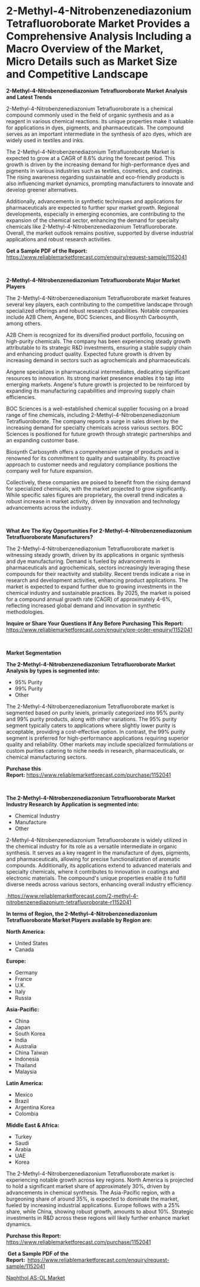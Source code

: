 <p><h1>2-Methyl-4-Nitrobenzenediazonium Tetrafluoroborate Market Provides a Comprehensive Analysis Including a Macro Overview of the Market, Micro Details such as Market Size and Competitive Landscape</h1></p><p><strong>2-Methyl-4-Nitrobenzenediazonium Tetrafluoroborate Market Analysis and Latest Trends</strong></p>
<p><p>2-Methyl-4-Nitrobenzenediazonium Tetrafluoroborate is a chemical compound commonly used in the field of organic synthesis and as a reagent in various chemical reactions. Its unique properties make it valuable for applications in dyes, pigments, and pharmaceuticals. The compound serves as an important intermediate in the synthesis of azo dyes, which are widely used in textiles and inks.</p><p>The 2-Methyl-4-Nitrobenzenediazonium Tetrafluoroborate Market is expected to grow at a CAGR of 8.6% during the forecast period. This growth is driven by the increasing demand for high-performance dyes and pigments in various industries such as textiles, cosmetics, and coatings. The rising awareness regarding sustainable and eco-friendly products is also influencing market dynamics, prompting manufacturers to innovate and develop greener alternatives.</p><p>Additionally, advancements in synthetic techniques and applications for pharmaceuticals are expected to further spur market growth. Regional developments, especially in emerging economies, are contributing to the expansion of the chemical sector, enhancing the demand for specialty chemicals like 2-Methyl-4-Nitrobenzenediazonium Tetrafluoroborate. Overall, the market outlook remains positive, supported by diverse industrial applications and robust research activities.</p></p>
<p><strong>Get a Sample PDF of the Report:&nbsp;</strong> <a href="https://www.reliablemarketforecast.com/enquiry/request-sample/1152041?utm_campaign=1108&utm_medium=2&utm_source=Github&utm_content=ia&utm_term=05022025&utm_id=2-methyl-4-nitrobenzenediazonium-tetrafluoroborate">https://www.reliablemarketforecast.com/enquiry/request-sample/1152041</a></p>
<p>&nbsp;</p>
<p><strong>2-Methyl-4-Nitrobenzenediazonium Tetrafluoroborate Major Market Players</strong></p>
<p><p>The 2-Methyl-4-Nitrobenzenediazonium Tetrafluoroborate market features several key players, each contributing to the competitive landscape through specialized offerings and robust research capabilities. Notable companies include A2B Chem, Angene, BOC Sciences, and Biosynth Carbosynth, among others.</p><p>A2B Chem is recognized for its diversified product portfolio, focusing on high-purity chemicals. The company has been experiencing steady growth attributable to its strategic R&D investments, ensuring a stable supply chain and enhancing product quality. Expected future growth is driven by increasing demand in sectors such as agrochemicals and pharmaceuticals.</p><p>Angene specializes in pharmaceutical intermediates, dedicating significant resources to innovation. Its strong market presence enables it to tap into emerging markets. Angene's future growth is projected to be reinforced by expanding its manufacturing capabilities and improving supply chain efficiencies.</p><p>BOC Sciences is a well-established chemical supplier focusing on a broad range of fine chemicals, including 2-Methyl-4-Nitrobenzenediazonium Tetrafluoroborate. The company reports a surge in sales driven by the increasing demand for specialty chemicals across various sectors. BOC Sciences is positioned for future growth through strategic partnerships and an expanding customer base.</p><p>Biosynth Carbosynth offers a comprehensive range of products and is renowned for its commitment to quality and sustainability. Its proactive approach to customer needs and regulatory compliance positions the company well for future expansion.</p><p>Collectively, these companies are poised to benefit from the rising demand for specialized chemicals, with the market projected to grow significantly. While specific sales figures are proprietary, the overall trend indicates a robust increase in market activity, driven by innovation and technology advancements across the industry.</p></p>
<p>&nbsp;</p>
<p><strong>What Are The Key Opportunities For 2-Methyl-4-Nitrobenzenediazonium Tetrafluoroborate Manufacturers?</strong></p>
<p><p>The 2-Methyl-4-Nitrobenzenediazonium Tetrafluoroborate market is witnessing steady growth, driven by its applications in organic synthesis and dye manufacturing. Demand is fueled by advancements in pharmaceuticals and agrochemicals, sectors increasingly leveraging these compounds for their reactivity and stability. Recent trends indicate a rise in research and development activities, enhancing product applications. The market is expected to expand further due to growing investments in the chemical industry and sustainable practices. By 2025, the market is poised for a compound annual growth rate (CAGR) of approximately 4-6%, reflecting increased global demand and innovation in synthetic methodologies.</p></p>
<p><strong>Inquire or Share Your Questions If Any Before Purchasing This Report:</strong> <a href="https://www.reliablemarketforecast.com/enquiry/pre-order-enquiry/1152041?utm_campaign=1108&utm_medium=2&utm_source=Github&utm_content=ia&utm_term=05022025&utm_id=2-methyl-4-nitrobenzenediazonium-tetrafluoroborate">https://www.reliablemarketforecast.com/enquiry/pre-order-enquiry/1152041</a></p>
<p>&nbsp;</p>
<p><strong>Market Segmentation</strong></p>
<p><strong>The 2-Methyl-4-Nitrobenzenediazonium Tetrafluoroborate Market Analysis by types is segmented into:</strong></p>
<p><ul><li>95% Purity</li><li>99% Purity</li><li>Other</li></ul></p>
<p><p>The 2-Methyl-4-Nitrobenzenediazonium Tetrafluoroborate market is segmented based on purity levels, primarily categorized into 95% purity and 99% purity products, along with other variations. The 95% purity segment typically caters to applications where slightly lower purity is acceptable, providing a cost-effective option. In contrast, the 99% purity segment is preferred for high-performance applications requiring superior quality and reliability. Other markets may include specialized formulations or custom purities catering to niche needs in research, pharmaceuticals, or chemical manufacturing sectors.</p></p>
<p><strong>Purchase this Report:&nbsp;</strong><a href="https://www.reliablemarketforecast.com/purchase/1152041?utm_campaign=1108&utm_medium=2&utm_source=Github&utm_content=ia&utm_term=05022025&utm_id=2-methyl-4-nitrobenzenediazonium-tetrafluoroborate">https://www.reliablemarketforecast.com/purchase/1152041</a></p>
<p>&nbsp;</p>
<p><strong>The 2-Methyl-4-Nitrobenzenediazonium Tetrafluoroborate Market Industry Research by Application is segmented into:</strong></p>
<p><ul><li>Chemical Industry</li><li>Manufacture</li><li>Other</li></ul></p>
<p><p>2-Methyl-4-Nitrobenzenediazonium Tetrafluoroborate is widely utilized in the chemical industry for its role as a versatile intermediate in organic synthesis. It serves as a key reagent in the manufacture of dyes, pigments, and pharmaceuticals, allowing for precise functionalization of aromatic compounds. Additionally, its applications extend to advanced materials and specialty chemicals, where it contributes to innovation in coatings and electronic materials. The compound's unique properties enable it to fulfill diverse needs across various sectors, enhancing overall industry efficiency.</p></p>
<p><a href="https://www.reliablemarketforecast.com/2-methyl-4-nitrobenzenediazonium-tetrafluoroborate-r1152041?utm_campaign=1108&utm_medium=2&utm_source=Github&utm_content=ia&utm_term=05022025&utm_id=2-methyl-4-nitrobenzenediazonium-tetrafluoroborate">&nbsp;https://www.reliablemarketforecast.com/2-methyl-4-nitrobenzenediazonium-tetrafluoroborate-r1152041</a></p>
<p><strong>In terms of Region, the 2-Methyl-4-Nitrobenzenediazonium Tetrafluoroborate Market Players available by Region are:</strong></p>
<p>
    <p> <strong> North America: </strong>
        <ul>
            <li>United States</li>
            <li>Canada</li>
        </ul>
        </p> 
    <p> <strong> Europe: </strong>
        <ul>
            <li>Germany</li>
            <li>France</li>
            <li>U.K.</li>
            <li>Italy</li>
            <li>Russia</li>
        </ul>
        </p> 
    <p> <strong> Asia-Pacific: </strong>
        <ul>
            <li>China</li>
            <li>Japan</li>
            <li>South Korea</li>
            <li>India</li>
            <li>Australia</li>
            <li>China Taiwan</li>
            <li>Indonesia</li>
            <li>Thailand</li>
            <li>Malaysia</li>
        </ul>
        </p> 
    <p> <strong> Latin America: </strong>
        <ul>
            <li>Mexico</li>
            <li>Brazil</li>
            <li>Argentina Korea</li>
            <li>Colombia</li>
        </ul>
        </p> 
    <p> <strong> Middle East & Africa: </strong>
        <ul>
            <li>Turkey</li>
            <li>Saudi</li>
            <li>Arabia</li>
            <li>UAE</li>
            <li>Korea</li>
        </ul>
    </p>
    </p>
<p><p>The 2-Methyl-4-Nitrobenzenediazonium Tetrafluoroborate market is experiencing notable growth across key regions. North America is projected to hold a significant market share of approximately 30%, driven by advancements in chemical synthesis. The Asia-Pacific region, with a burgeoning share of around 35%, is expected to dominate the market, fueled by increasing industrial applications. Europe follows with a 25% share, while China, showing robust growth, amounts to about 10%. Strategic investments in R&D across these regions will likely further enhance market dynamics.</p></p>
<p><strong>Purchase this Report: </strong><a href="https://www.reliablemarketforecast.com/purchase/1152041?utm_campaign=1108&utm_medium=2&utm_source=Github&utm_content=ia&utm_term=05022025&utm_id=2-methyl-4-nitrobenzenediazonium-tetrafluoroborate">https://www.reliablemarketforecast.com/purchase/1152041</a></p>
<p>&nbsp;<strong>Get a Sample PDF of the Report:&nbsp;&nbsp;</strong><a href="https://www.reliablemarketforecast.com/enquiry/request-sample/1152041?utm_campaign=1108&utm_medium=2&utm_source=Github&utm_content=ia&utm_term=05022025&utm_id=2-methyl-4-nitrobenzenediazonium-tetrafluoroborate">https://www.reliablemarketforecast.com/enquiry/request-sample/1152041</a></p>
<p><strong></strong></p>
<p><p><a href="https://github.com/CliffMedina6/Market-Research-Report-List-7/blob/main/naphthol-as-ol-market.md?utm_campaign=1108&utm_medium=2&utm_source=Github&utm_content=ia&utm_term=05022025&utm_id=2-methyl-4-nitrobenzenediazonium-tetrafluoroborate">Naphthol AS-OL Market</a></p></p>